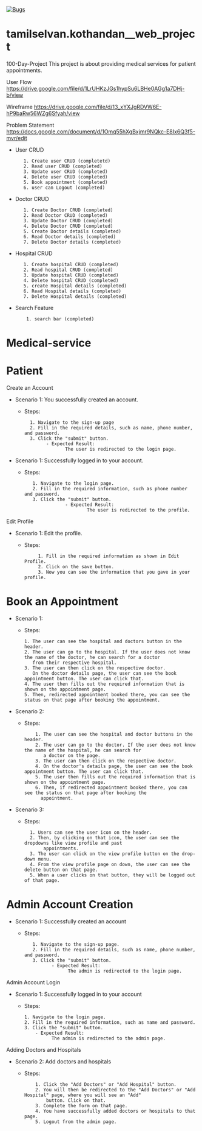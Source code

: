 [![Bugs](https://sonarcloud.io/api/project_badges/measure?project=fssa-batch3_tamilselvan.kothandan__web_project&metric=bugs)](https://sonarcloud.io/summary/new_code?id=fssa-batch3_tamilselvan.kothandan__web_project)

# tamilselvan.kothandan__web_project

100-Day-Project
This project is about providing medical services for patient appointments.

User Flow
<https://drive.google.com/file/d/1LrUHKzJGs1hypSu6LBHe0AGg1a7DHj-b/view>  

Wireframe
<https://drive.google.com/file/d/13_xYXJgRDVW6E-hP9baRw56WZg6Sfyah/view>  

Problem Statement
<https://docs.google.com/document/d/1Omq55hXgBxjmr9NQkc-E8Ix6Q3f5-mvr/edit>

 - User CRUD
 
          1. Create user CRUD (completetd)
          2. Read user CRUD (completed)
          3. Update user CRUD (completed)
          4. Delete user CRUD (completed)
          5. Book appointment (completed)
          6. user can Logout (completed)

 - Doctor CRUD
 
          1. Create Doctor CRUD (completed)
          2. Read Doctor CRUD (completed)
          3. Update Doctor CRUD (completed)
          4. Delete Doctor CRUD (completed)
          5. Create Doctor details (completed)
          6. Read Doctor details (completed) 
          7. Delete Doctor details (completed)

 - Hospital CRUD 
 
          1. Create hospital CRUD (completed)
          2. Read hospital CRUD (completed)
          3. Update hospital CRUD (completed)
          4. Delete hospital CRUD (completed)
          5. create Hospital details (completed)
          6. Read Hospital details (completed)
          7. Delete Hospital details (completed)
          
 - Search Feature
 
           1. search bar (completed)
           
# Medical-service

# Patient

Create an Account

- Scenario 1: You successfully created an account.
  - Steps:

          1. Navigate to the sign-up page
          2. Fill in the required details, such as name, phone number, and password.
          3. Click the "submit" button.
                - Expected Result:
                       The user is redirected to the login page.

- Scenario 1: Successfully logged in to your account.
  - Steps:

           1. Navigate to the login page.
           2. Fill in the required information, such as phone number and password.
           3. Click the "submit" button.
                       - Expected Result:
                               The user is redirected to the profile.

 Edit Profile

- Scenario 1: Edit the profile.
  - Steps:

             1. Fill in the required information as shown in Edit Profile.
             2. Click on the save button.
             3. Now you can see the information that you gave in your profile.

# Book an Appointment

- Scenario 1:
  - Steps:

        1. The user can see the hospital and doctors button in the header.
        2. The user can go to the hospital. If the user does not know the name of the doctor, he can search for a doctor
           from their respective hospital.
        3. The user can then click on the respective doctor.
           On the doctor details page, the user can see the book appointment button. The user can click that.
        4. The user then fills out the required information that is shown on the appointment page.
        5. Then, redirected appointment booked there, you can see the status on that page after booking the appointment.

- Scenario 2:
  - Steps:

            1. The user can see the hospital and doctor buttons in the header.
            2. The user can go to the doctor. If the user does not know the name of the hospital, he can search for
               a doctor on the page.
            3. The user can then click on the respective doctor.
            4. On the doctor's details page, the user can see the book appointment button. The user can click that.
            5. The user then fills out the required information that is shown on the appointment page.
            6. Then, if redirected appointment booked there, you can see the status on that page after booking the
              appointment.

- Scenario 3:
  - Steps:
  
          1. Users can see the user icon on the header.
          2. Then, by clicking on that icon, the user can see the dropdowns like view profile and past
               appointments.
          3. The user can click on the view profile button on the drop-down menu.
          4. From the view profile page on down, the user can see the delete button on that page.             
          5. When a user clicks on that button, they will be logged out of that page.

# Admin Account Creation

- Scenario 1: Successfully created an account
  - Steps:

           1. Navigate to the sign-up page.
           2. Fill in the required details, such as name, phone number, and password.
           3. Click the "submit" button.
                  - Expected Result:
                        The admin is redirected to the login page.

Admin Account Login

- Scenario 1: Successfully logged in to your account
  - Steps:

        1. Navigate to the login page.
        2. Fill in the required information, such as name and password.
        3. Click the "submit" button.
            - Expected Result:
                  The admin is redirected to the admin page.

Adding Doctors and Hospitals

- Scenario 2: Add doctors and hospitals
  - Steps:

            1. Click the "Add Doctors" or "Add Hospital" button.
            2. You will then be redirected to the "Add Doctors" or "Add Hospital" page, where you will see an "Add"
                button. Click on that.
            3. Complete the form on that page.
            4. You have successfully added doctors or hospitals to that page.
            5. Logout from the admin page.

